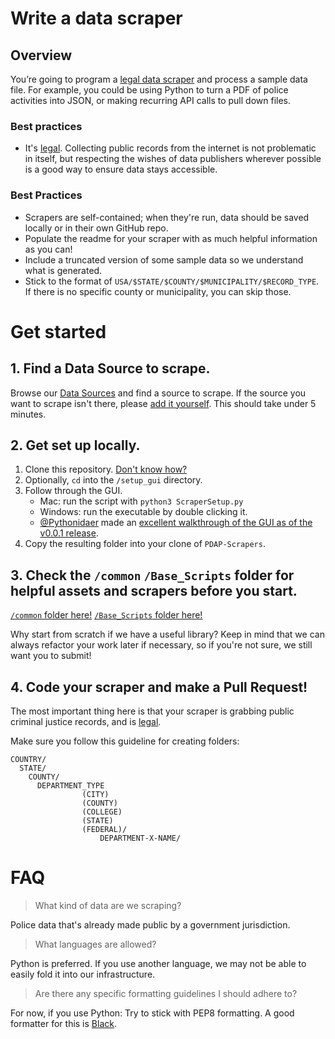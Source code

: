 # Write a data scraper

## Overview

You’re going to program a [legal data scraper](https://docs.pdap.io/meta/legal/legal-data-scraping) and process a sample data file. For example, you could be using Python to turn a PDF of police activities into JSON, or making recurring API calls to pull down files.

### Best practices

- It's [legal](https://docs.pdap.io/meta/legal/legal-data-scraping). Collecting public records from the internet is not problematic in itself, but respecting the wishes of data publishers wherever possible is a good way to ensure data stays accessible.

### Best Practices

- Scrapers are self-contained; when they're run, data should be saved locally or in their own GitHub repo.
- Populate the readme for your scraper with as much helpful information as you can!
- Include a truncated version of some sample data so we understand what is generated.
- Stick to the format of `USA/$STATE/$COUNTY/$MUNICIPALITY/$RECORD_TYPE`. If there is no specific county or municipality, you can skip those.

# Get started

## 1. Find a Data Source to scrape.

Browse our [Data Sources](https://docs.pdap.io/activities/data-sources/explore-data-sources) and find a source to scrape. If the source you want to scrape isn't there, please [add it yourself](https://docs.pdap.io/activities/data-sources/contribute-data-sources). This should take under 5 minutes. 


## 2. Get set up locally.

1. Clone this repository. [Don't know how?](https://docs.github.com/en/github/creating-cloning-and-archiving-repositories/cloning-a-repository-from-github/cloning-a-repository)
2. Optionally, `cd` into the `/setup_gui` directory.
3. Follow through the GUI.
   - Mac: run the script with `python3 ScraperSetup.py`
   - Windows: run the executable by double clicking it.
   - [@Pythonidaer](https://github.com/Pythonidaer/pythonidaer) made an [excellent walkthrough of the GUI as of the v0.0.1 release](https://www.youtube.com/watch?v=oJxXkSytreE).
4. Copy the resulting folder into your clone of `PDAP-Scrapers`.

## 3. Check the `/common` `/Base_Scripts` folder for helpful assets and scrapers before you start.
[`/common` folder here!](https://github.com/Police-Data-Accessibility-Project/PDAP-Scrapers/tree/main/common/)
[`/Base_Scripts` folder here!](https://github.com/Police-Data-Accessibility-Project/PDAP-Scrapers/tree/main/Base_Scripts/Scrapers)

Why start from scratch if we have a useful library? Keep in mind that we can always refactor your work later if necessary, so if you're not sure, we still want you to submit!

## 4. Code your scraper and make a Pull Request!
The most important thing here is that your scraper is grabbing public criminal justice records, and is [legal](https://docs.pdap.io/meta/legal/legal-data-scraping).

Make sure you follow this guideline for creating folders:

```
COUNTRY/
  STATE/
    COUNTY/
      DEPARTMENT_TYPE
                (CITY)
                (COUNTY)
                (COLLEGE)
                (STATE)
                (FEDERAL)/
                    DEPARTMENT-X-NAME/
```


# FAQ

> What kind of data are we scraping?

Police data that's already made public by a government jurisdiction.

> What languages are allowed?

Python is preferred. If you use another language, we may not be able to easily fold it into our infrastructure.

> Are there any specific formatting guidelines I should adhere to?

For now, if you use Python: Try to stick with PEP8 formatting. A good formatter for this is [Black](https://github.com/psf/black).
